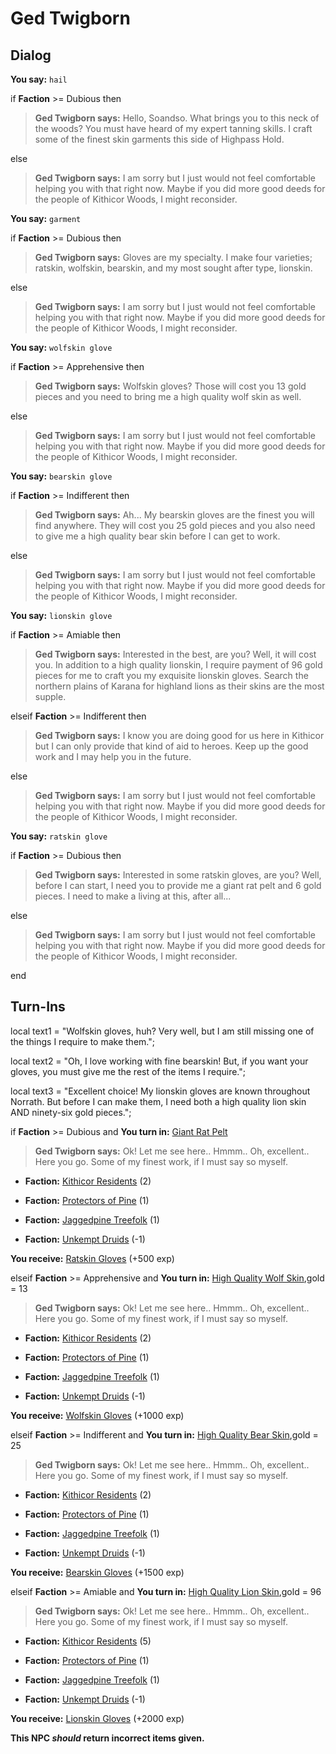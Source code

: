 # Ged Twigborn
## Dialog

**You say:** `hail`



if **Faction** >= Dubious then



>**Ged Twigborn says:** Hello, Soandso. What brings you to this neck of the woods? You must have heard of my expert tanning skills. I craft some of the finest skin garments this side of Highpass Hold.


else



>**Ged Twigborn says:** I am sorry but I just would not feel comfortable helping you with that right now.  Maybe if you did more good deeds for the people of Kithicor Woods, I might reconsider.


**You say:** `garment`



if **Faction** >= Dubious then



>**Ged Twigborn says:** Gloves are my specialty. I make four varieties; ratskin, wolfskin, bearskin, and my most sought after type, lionskin.


else



>**Ged Twigborn says:** I am sorry but I just would not feel comfortable helping you with that right now.  Maybe if you did more good deeds for the people of Kithicor Woods, I might reconsider.


**You say:** `wolfskin glove`



if **Faction** >= Apprehensive then



>**Ged Twigborn says:** Wolfskin gloves?  Those will cost you 13 gold pieces and you need to bring me a high quality wolf skin as well.


else



>**Ged Twigborn says:** I am sorry but I just would not feel comfortable helping you with that right now.  Maybe if you did more good deeds for the people of Kithicor Woods, I might reconsider.


**You say:** `bearskin glove`



if **Faction** >= Indifferent then



>**Ged Twigborn says:** Ah...  My bearskin gloves are the finest you will find anywhere.  They will cost you 25 gold pieces and you also need to give me a high quality bear skin before I can get to work.


else



>**Ged Twigborn says:** I am sorry but I just would not feel comfortable helping you with that right now.  Maybe if you did more good deeds for the people of Kithicor Woods, I might reconsider.


**You say:** `lionskin glove`



if **Faction** >= Amiable then



>**Ged Twigborn says:** Interested in the best, are you?  Well, it will cost you.  In addition to a high quality lionskin, I require payment of 96 gold pieces for me to craft you my exquisite lionskin gloves.  Search the northern plains of Karana for highland lions as their skins are the most supple.


elseif **Faction** >= Indifferent then



>**Ged Twigborn says:** I know you are doing good for us here in Kithicor but I can only provide that kind of aid to heroes.  Keep up the good work and I may help you in the future.


else



>**Ged Twigborn says:** I am sorry but I just would not feel comfortable helping you with that right now.  Maybe if you did more good deeds for the people of Kithicor Woods, I might reconsider.


**You say:** `ratskin glove`



if **Faction** >= Dubious then



>**Ged Twigborn says:** Interested in some ratskin gloves, are you?  Well, before I can start, I need you to provide me a giant rat pelt and 6 gold pieces.  I need to make a living at this, after all...


else



>**Ged Twigborn says:** I am sorry but I just would not feel comfortable helping you with that right now.  Maybe if you did more good deeds for the people of Kithicor Woods, I might reconsider.

end

## Turn-Ins



local text1 = "Wolfskin gloves, huh?  Very well, but I am still missing one of the things I require to make them.";

local text2 = "Oh, I love working with fine bearskin!  But, if you want your gloves, you must give me the rest of the items I require.";

local text3 = "Excellent choice!  My lionskin gloves are known throughout Norrath.  But before I can make them, I need both a high quality lion skin AND ninety-six gold pieces.";



if **Faction** >= Dubious and  **You turn in:** [Giant Rat Pelt](/item/13054)


>**Ged Twigborn says:** Ok! Let me see here.. Hmmm.. Oh, excellent.. Here you go. Some of my finest work, if I must say so myself.


* __Faction:__ [Kithicor Residents](/faction/269) (2)


* __Faction:__ [Protectors of Pine](/faction/302) (1)


* __Faction:__ [Jaggedpine Treefolk](/faction/272) (1)


* __Faction:__ [Unkempt Druids](/faction/324) (-1)


 **You receive:**  [Ratskin Gloves](/item/2312) (+500 exp)

elseif **Faction** >= Apprehensive and  **You turn in:** [High Quality Wolf Skin](/item/13755),gold = 13


>**Ged Twigborn says:** Ok! Let me see here.. Hmmm.. Oh, excellent.. Here you go. Some of my finest work, if I must say so myself.


* __Faction:__ [Kithicor Residents](/faction/269) (2)


* __Faction:__ [Protectors of Pine](/faction/302) (1)


* __Faction:__ [Jaggedpine Treefolk](/faction/272) (1)


* __Faction:__ [Unkempt Druids](/faction/324) (-1)


 **You receive:**  [Wolfskin Gloves](/item/2313) (+1000 exp)

elseif **Faction** >= Indifferent and  **You turn in:** [High Quality Bear Skin](/item/13752),gold = 25


>**Ged Twigborn says:** Ok! Let me see here.. Hmmm.. Oh, excellent.. Here you go. Some of my finest work, if I must say so myself.


* __Faction:__ [Kithicor Residents](/faction/269) (2)


* __Faction:__ [Protectors of Pine](/faction/302) (1)


* __Faction:__ [Jaggedpine Treefolk](/faction/272) (1)


* __Faction:__ [Unkempt Druids](/faction/324) (-1)


 **You receive:**  [Bearskin Gloves](/item/2314) (+1500 exp)

elseif **Faction** >= Amiable and  **You turn in:** [High Quality Lion Skin](/item/13766),gold = 96


>**Ged Twigborn says:** Ok! Let me see here.. Hmmm.. Oh, excellent.. Here you go. Some of my finest work, if I must say so myself.


* __Faction:__ [Kithicor Residents](/faction/269) (5)


* __Faction:__ [Protectors of Pine](/faction/302) (1)


* __Faction:__ [Jaggedpine Treefolk](/faction/272) (1)


* __Faction:__ [Unkempt Druids](/faction/324) (-1)


 **You receive:**  [Lionskin Gloves](/item/2315) (+2000 exp)

**This NPC *should* return incorrect items given.**
